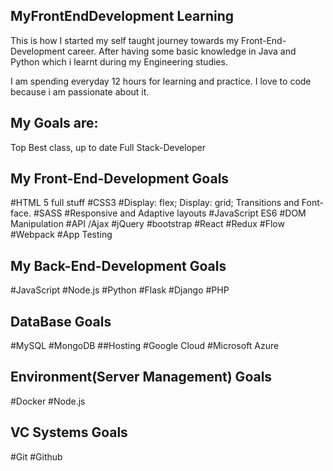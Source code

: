 ## MyFrontEndDevelopment Learning
This is how I started my self taught journey towards my Front-End-Development career.
After having some basic knowledge in Java and Python which i learnt during my Engineering studies. 

I am spending everyday 12 hours for learning and practice. I love to code because i am passionate about it.

## My Goals are:
Top Best class, up to date Full Stack-Developer 
## My Front-End-Development Goals
#HTML 5 full stuff
#CSS3
#Display: flex; Display: grid; Transitions and Font-face.
#SASS
#Responsive and Adaptive layouts
#JavaScript ES6
#DOM Manipulation
#API /Ajax
#jQuery
#bootstrap
#React
#Redux
#Flow
#Webpack
#App Testing
## My Back-End-Development Goals
#JavaScript
#Node.js
#Python
#Flask
#Django
#PHP
## DataBase Goals
#MySQL
#MongoDB
##Hosting
#Google Cloud
#Microsoft Azure
## Environment(Server Management) Goals
#Docker
#Node.js
## VC Systems Goals
#Git
#Github


